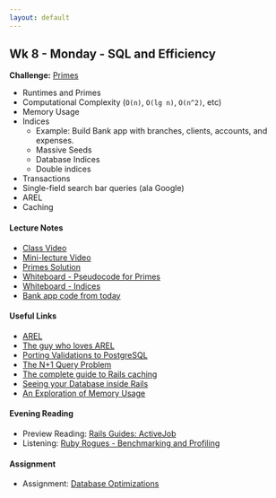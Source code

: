 ```yaml
---
layout: default
---
```


## Wk 8 - Monday - SQL and Efficiency

**Challenge:** [Primes](https://github.com/masonfmatthews/rails_assignments/blob/master/challenges/hard_primes_challenge.rb)

* Runtimes and Primes
* Computational Complexity (`O(n)`, `O(lg n)`, `O(n^2)`, etc)
* Memory Usage
* Indices
  * Example: Build Bank app with branches, clients, accounts, and expenses.
  * Massive Seeds
  * Database Indices
  * Double indices
* Transactions
* Single-field search bar queries (ala Google)
* AREL
* Caching

#### Lecture Notes

* [Class Video]()
* [Mini-lecture Video]()
* [Primes Solution](primes.rb)
* [Whiteboard - Pseudocode for Primes](http://tiyd-rails.s3.amazonaws.com/pictures/uploaded_files/000/000/052/original/pseudo_prime.JPG?1445287966)
* [Whiteboard - Indices](http://tiyd-rails.s3.amazonaws.com/pictures/uploaded_files/000/000/053/original/index_binary_tree.JPG?1445287981)
* [Bank app code from today](https://github.com/tiyd-rails-2016-01/bank_example)

#### Useful Links

* [AREL](https://github.com/rails/arel)
* [The guy who loves AREL](http://www.youtube.com/watch?v=ShPAxNcLm3o)
* [Porting Validations to PostgreSQL](http://shuber.io/porting-activerecord-validations-to-postgres/)
* [The N+1 Query Problem](http://blog.diatomenterprises.com/remove-n1-queries-in-your-ruby-on-rails-app/?utm_source=rubyweekly&utm_medium=email)
* [The complete guide to Rails caching](http://www.nateberkopec.com/2015/07/15/the-complete-guide-to-rails-caching.html)
* [Seeing your Database inside Rails](https://github.com/igorkasyanchuk/rails_db)
* [An Exploration of Memory Usage](http://www.sitepoint.com/ruby-uses-memory/)

#### Evening Reading

* Preview Reading: [Rails Guides: ActiveJob](http://edgeguides.rubyonrails.org/active_job_basics.html)
* Listening: [Ruby Rogues - Benchmarking and Profiling](https://devchat.tv/ruby-rogues/034-rr-benchmarking-and-profiling)

#### Assignment

* Assignment: [Database Optimizations](https://github.com/tiyd-rails-2016-01/database_optimizations)
<!-- * Feedback: [Database Optimizations Feedback](feedback) -->
